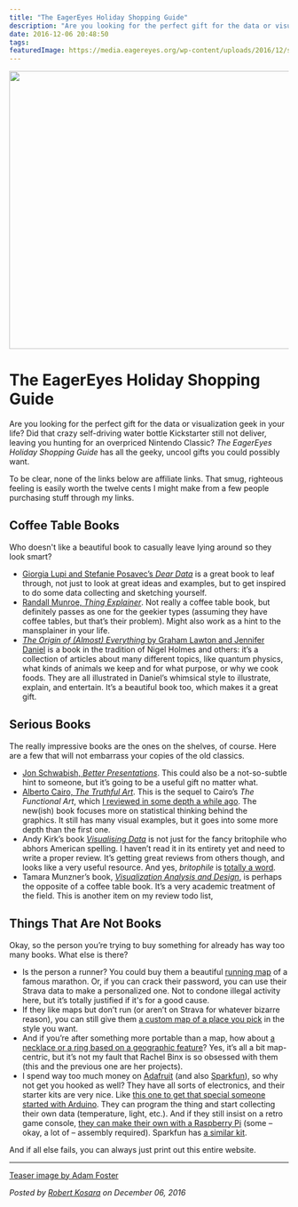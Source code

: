 ```yaml
---
title: "The EagerEyes Holiday Shopping Guide"
description: "Are you looking for the perfect gift for the data or visualization geek in your life? Did that crazy self-driving water bottle Kickstarter still not deliver, leaving you hunting for an overpriced Nintendo Classic? The EagerEyes Holiday Shopping Guide has all the geeky, uncool gifts you could possibly want."
date: 2016-12-06 20:48:50
tags: 
featuredImage: https://media.eagereyes.org/wp-content/uploads/2016/12/stars.jpg
---
```


<p align="center"><img src="https://media.eagereyes.org/wp-content/uploads/2016/12/stars.jpg" width="720" height="500" /></p>

# The EagerEyes Holiday Shopping Guide

Are you looking for the perfect gift for the data or visualization geek in your life? Did that crazy self-driving water bottle Kickstarter still not deliver, leaving you hunting for an overpriced Nintendo Classic? <em>The EagerEyes Holiday Shopping Guide</em> has all the geeky, uncool gifts you could possibly want.

To be clear, none of the links below are affiliate links. That smug, righteous feeling is easily worth the twelve cents I might make from a few people purchasing stuff through my links.

## Coffee Table Books

Who doesn't like a beautiful book to casually leave lying around so they look smart?

<ul>
    <li><a href="https://eagereyes.org/blog/2016/review-lupi-posavec-dear-data">Giorgia Lupi and Stefanie Posavec’s <em>Dear Data</em></a> is a great book to leaf through, not just to look at great ideas and examples, but to get inspired to do some data collecting and sketching yourself.</li>
    <li><a href="https://eagereyes.org/blog/2015/review-munroes-thing-explainer-and-pinkers-sense-of-style">Randall Munroe, <em>Thing Explainer</em></a>. Not really a coffee table book, but definitely passes as one for the geekier types (assuming they have coffee tables, but that’s their problem). Might also work as a hint to the mansplainer in your life.</li>
    <li><a href="https://www.amazon.com/New-Scientist-Origin-almost-Everything/dp/1857886615"><em>The Origin of (Almost) Everything</em> by Graham Lawton and Jennifer Daniel</a> is a book in the tradition of Nigel Holmes and others: it’s a collection of articles about many different topics, like quantum physics, what kinds of animals we keep and for what purpose, or why we cook foods. They are all illustrated in Daniel’s whimsical style to illustrate, explain, and entertain. It’s a beautiful book too, which makes it a great gift.</li>
</ul>

## Serious Books

The really impressive books are the ones on the shelves, of course. Here are a few that will not embarrass your copies of the old classics.

<ul>
    <li><a href="https://eagereyes.org/criticism/review-jon-schwabish-better-presentations">Jon Schwabish, <em>Better Presentations</em></a>. This could also be a not-so-subtle hint to someone, but it’s going to be a useful gift no matter what.</li>
    <li><a href="https://www.amazon.com/gp/product/0321934075/">Alberto Cairo, <em>The Truthful Art</em></a>. This is the sequel to Cairo’s <em>The Functional Art</em>, which <a href="https://eagereyes.org/criticism/review-alberto-cairo-functional-art">I reviewed in some depth a while ago</a>. The new(ish) book focuses more on statistical thinking behind the graphics. It still has many visual examples, but it goes into some more depth than the first one.</li>
    <li>Andy Kirk’s book <em><a href="http://www.visualisingdata.com/book/">Visualising Data</a></em> is not just for the fancy britophile who abhors American spelling. I haven’t read it in its entirety yet and need to write a proper review. It’s getting great reviews from others though, and looks like a very useful resource. And yes, <em>britophile</em> is <a href="http://www.urbandictionary.com/define.php?term=Britophile">totally a word</a>.</li>
    <li>Tamara Munzner’s book, <em><a href="https://www.cs.ubc.ca/~tmm/vadbook/">Visualization Analysis and Design</a></em>, is perhaps the opposite of a coffee table book. It’s a very academic treatment of the field. This is another item on my review todo list,</li>
</ul>

## Things That Are Not Books

Okay, so the person you’re trying to buy something for already has way too many books. What else is there?

<ul>
    <li>Is the person a runner? You could buy them a beautiful <a href="https://www.madewithsisu.com">running map</a> of a famous marathon. Or, if you can crack their password, you can use their Strava data to make a personalized one. Not to condone illegal activity here, but it’s totally justified if it's for a good cause.</li>
    <li>If they like maps but don’t run (or aren’t on Strava for whatever bizarre reason), you can still give them <a href="https://manymaps.co">a custom map of a place you pick</a> in the style you want.</li>
    <li>And if you’re after something more portable than a map, how about <a href="https://cliffsandcoasts.com">a necklace or a ring based on a geographic feature</a>? Yes, it’s all a bit map-centric, but it’s not my fault that Rachel Binx is so obsessed with them (this and the previous one are her projects).</li>
    <li>I spend way too much money on <a href="https://www.adafruit.com/">Adafruit</a> (and also <a href="https://www.sparkfun.com">Sparkfun</a>), so why not get you hooked as well? They have all sorts of electronics, and their starter kits are very nice. Like <a href="https://www.adafruit.com/products/170">this one to get that special someone started with Arduino</a>. They can program the thing and start collecting their own data (temperature, light, etc.). And if they still insist on a retro game console, <a href="https://www.adafruit.com/products/3272">they can make their own with a Raspberry Pi</a> (some – okay, a lot of – assembly required). Sparkfun has <a href="https://www.sparkfun.com/products/14007">a similar kit</a>.</li>
</ul>

And if all else fails, you can always just print out this entire website.

<hr />

<a href="https://www.flickr.com/photos/paperpariah/3115431483/">Teaser image by Adam Foster</a>


_Posted by <a href="/about">Robert Kosara</a> on December 06, 2016_


